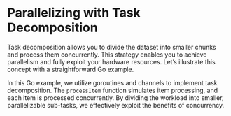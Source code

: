 # Parallelizing with Task Decomposition

Task decomposition allows you to divide the dataset into smaller chunks and process them concurrently. This strategy enables you to achieve parallelism and fully exploit your hardware resources. Let’s illustrate this concept with a straightforward Go example.

In this Go example, we utilize goroutines and channels to implement task decomposition. The `processItem` function simulates item processing, and each item is processed concurrently. By dividing the workload into smaller, parallelizable sub-tasks, we effectively exploit the benefits of concurrency.

